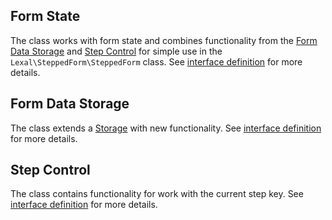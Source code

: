 ## Form State

The class works with form state and combines functionality from the 
[Form Data Storage](FORM_STATE.md#form-data-storage) and
[Step Control](FORM_STATE.md#step-control) for simple use in the
`Lexal\SteppedForm\SteppedForm` class. See
[interface definition](../src/State/FormStateInterface.php)
for more details.

## Form Data Storage

The class extends a [Storage](STORAGE.md) with new functionality. See 
[interface definition](../src/Data/FormDataStorageInterface.php)
for more details.

## Step Control

The class contains functionality for work with the current step key. See
[interface definition](../src/Data/StepControlInterface.php)
for more details.
